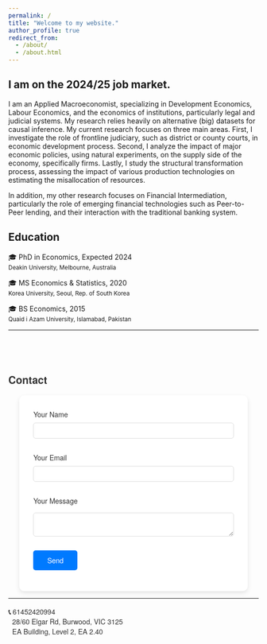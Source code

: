 ```yaml
---
permalink: /
title: "Welcome to my website."
author_profile: true
redirect_from: 
  - /about/
  - /about.html
---
```


I am on the 2024/25 job market.
---

I am an Applied Macroeconomist, specializing in Development Economics, Labour Economics, and the economics of institutions, particularly legal and judicial systems. My research relies heavily on alternative (big) datasets for causal inference. My current research focuses on three main areas. First, I investigate the role of frontline judiciary, such as district or county courts, in economic development process. Second, I analyze the impact of major economic policies, using natural experiments, on the supply side of the economy, specifically firms. Lastly, I study the structural transformation process, assessing the impact of various production technologies on estimating the misallocation of resources. 

In addition, my other research focuses on Financial Intermediation, particularly the role of emerging financial technologies such as Peer-to-Peer lending, and their interaction with the traditional banking system.


## Education

&#127891; PhD in Economics, Expected 2024<br>
<sub>Deakin University, Melbourne, Australia</sub>

&#127891; MS Economics & Statistics, 2020<br>
<sub>Korea University, Seoul, Rep. of South Korea</sub>

&#127891; BS Economics, 2015<br>
<sub>Quaid i Azam University, Islamabad, Pakistan</sub>


---


<h2 style="margin-top: 4em; text-align: left; font-family: 'Helvetica Neue', Helvetica, Arial, sans-serif; color: #333;">Contact</h2>

<form action="https://formspree.io/f/mpwaadvz" method="POST" style="width: 80%; margin: 0 auto; text-align: left; background: #ffffff; padding: 2em; border-radius: 10px; box-shadow: 0 4px 10px rgba(0, 0, 0, 0.1); font-family: 'Helvetica Neue', Helvetica, Arial, sans-serif;">
  <label for="name" style="display: block; font-size: 1em; color: #333; margin-bottom: 0.5em;">Your Name</label>
  <input type="text" name="name" id="name" style="width: 100%; padding: 0.5em; margin-bottom: 1em; border: 1px solid #ddd; border-radius: 5px; font-size: 1em;">

  <label for="email" style="display: block; font-size: 1em; color: #333; margin-bottom: 0.5em;">Your Email</label>
  <input type="email" name="email" id="email" style="width: 100%; padding: 0.5em; margin-bottom: 1em; border: 1px solid #ddd; border-radius: 5px; font-size: 1em;">

  <label for="message" style="display: block; font-size: 1em; color: #333; margin-bottom: 0.5em;">Your Message</label>
  <textarea name="message" id="message" style="width: 100%; padding: 0.5em; margin-bottom: 1em; border: 1px solid #ddd; border-radius: 5px; font-size: 1em;"></textarea>

  <button type="submit" style="padding: 0.7em 2em; font-size: 1em; color: white; background-color: #007aff; border: none; border-radius: 5px; cursor: pointer; transition: background-color 0.3s ease; font-family: 'Helvetica Neue', Helvetica, Arial, sans-serif;">Send</button>
</form>

-----
<p style="font-size: 1em; color: #333; margin-top: 1.2em; font-family: 'Helvetica Neue', Helvetica, Arial, sans-serif;">
  <strong>📞 </strong> 61452420994<br>
  <strong>📍 </strong> 28/60 Elgar Rd, Burwood, VIC 3125<br>
  <strong>🏢 </strong> EA Building, Level 2, EA 2.40
</p>
